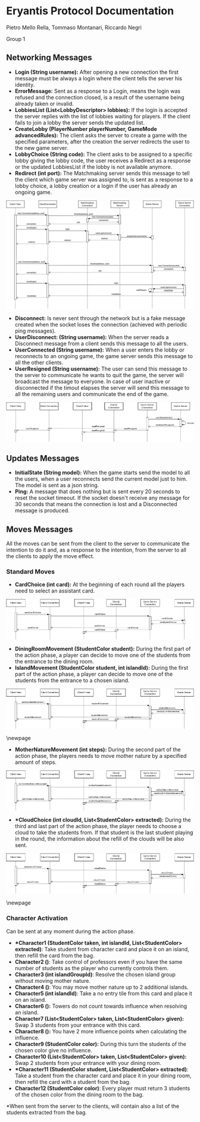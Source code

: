 # Eryantis Protocol Documentation

Pietro Mello Rella, Tommaso Montanari, Riccardo Negri

Group 1

## Networking Messages
- **Login (String username):** After opening a new connection the first message must be always
a login where the client tells the server his identity.
- **ErrorMessage:** Sent as a response to a Login, means the login was refused and the connection closed,
is a result of the username being already taken or invalid.
- **LobbiesList (List\<LobbyDescriptor> lobbies):** If the login is accepted the server replies with the list of lobbies
waiting for players. If the client fails to join a lobby the server sends the updated list.
- **CreateLobby (PlayerNumber playerNumber, GameMode advancedRules):** The client asks the server to create a game with
the specified parameters, after the creation the server redirects the user to the new game server.
- **LobbyChoice (String code):** The client asks to be assigned to a specific lobby giving the lobby code,
the user receives a Redirect as a response or the updated LobbiesList if the lobby is not available anymore.
- **Redirect (int port):** The Matchmaking server sends this message to tell the client
which game server was assigned to, is sent as a response to a lobby choice, a lobby creation
or a login if the user has already an ongoing game.

![Reconnect to game sequence diagram](./assets/login.png)

- **Disconnect:** Is never sent through the network but is a fake message created when
the socket loses the connection (achieved with periodic ping messages).
- **UserDisconnect: (String username):** When the server reads a Disconnect message
from a client sends this message to all the users. 
- **UserConnected (String username):** When a user enters the lobby or reconnects to an ongoing game,
the game server sends this message to all the other clients.
- **UserResigned (String username):** The user can send this message to the server to
communicate he wants to quit the game, the server will broadcast the message to
everyone. In case of user inactive or disconnected if the timout elapses the server
will send this message to all the remaining users and communicate the end of the game.

![User disconnected sequence diagram](./assets/userDisconnected.png)

## Updates Messages
- **InitialState (String model):** When the game starts send the model to all the users,
when a user reconnects send the current model just to him. The model is sent as a json
string.
- **Ping:** A message that does nothing but is sent every 20 seconds to reset the socket timeout.
If the socket doesn't receive any message for 30 seconds that means the connection is lost and a
Disconnected message is produced.

## Moves Messages
All the moves can be sent from the client to the server to communicate the intention to do
it and, as a response to the intention, from the server to all the clients to apply the
move effect.

### Standard Moves
- **CardChoice (int card):** At the beginning of each round all the players need to select an assistant card.

![Choose card sequence diagram](./assets/cardChoice.png)

- **DiningRoomMovement (StudentColor student):** During the first part of the action phase, 
a player can decide to move one of the students from the entrance to the dining room.
- **IslandMovement (StudentColor student, int islandId):** During the first part of the action phase,
  a player can decide to move one of the students from the entrance to a chosen island.

![Move student sequence diagram](./assets/moveStudent.png)

\newpage

- **MotherNatureMovement (int steps):** During the second part of the action phase,
 the players needs to move mother nature by a specified amount of steps.

![Move mother nature sequence diagram](./assets/moveMotherNature.png)

- **\*CloudChoice (int cloudId, List\<StudentColor> extracted):** During the third and last part of the action phase, the player 
 needs to choose a cloud to take the students from. If that student is the last student playing in the round, the information about the refill
of the clouds will be also sent.

![Choose cloud sequence diagram](./assets/chooseCloud.png)

\newpage

### Character Activation
Can be sent at any moment during the action phase.

- **\*Character1 (StudentColor taken, int islandId, List\<StudentColor> extracted)**: 
Take student from character card and place it on an island, then refill the card 
from the bag.
- **Character2 ()**: Take control of professors even if you have the same number of students as the player
who currently controls them.
- **Character3 (int islandGroupId)**: Resolve the chosen island group without moving
mother nature.
- **Character4 ()**: You may move mother nature up to 2 additional islands.
- **Character5 (int islandId)**: Take a no entry tile from this card and place it on
an island.
- **Character6 ():** Towers do not count towards influence when resolving an island.
- **Character7 (List\<StudentColor> taken, List\<StudentColor> given):** Swap 3 
students from your entrance with this card.
- **Character8 ():** You have 2 more influence points when calculating the influence.
- **Character9 (StudentColor color):** During this turn the students of the chosen
color give no influence.
- **Character10 (List\<StudentColor> taken, List\<StudentColor> given):** Swap 2
students from your entrance with your dining room.
- **\*Character11 (StudentColor student, List\<StudentColor> extracted)**:
Take a student from the character card and place it in your dining room, then refill 
the card with a student from the bag.
- **Character12 (StudentColor color)**: Every player must return 3 students of the chosen color from
the dining room to the bag.

*When sent from the server to the clients, will contain also a list of the students extracted from the bag.
